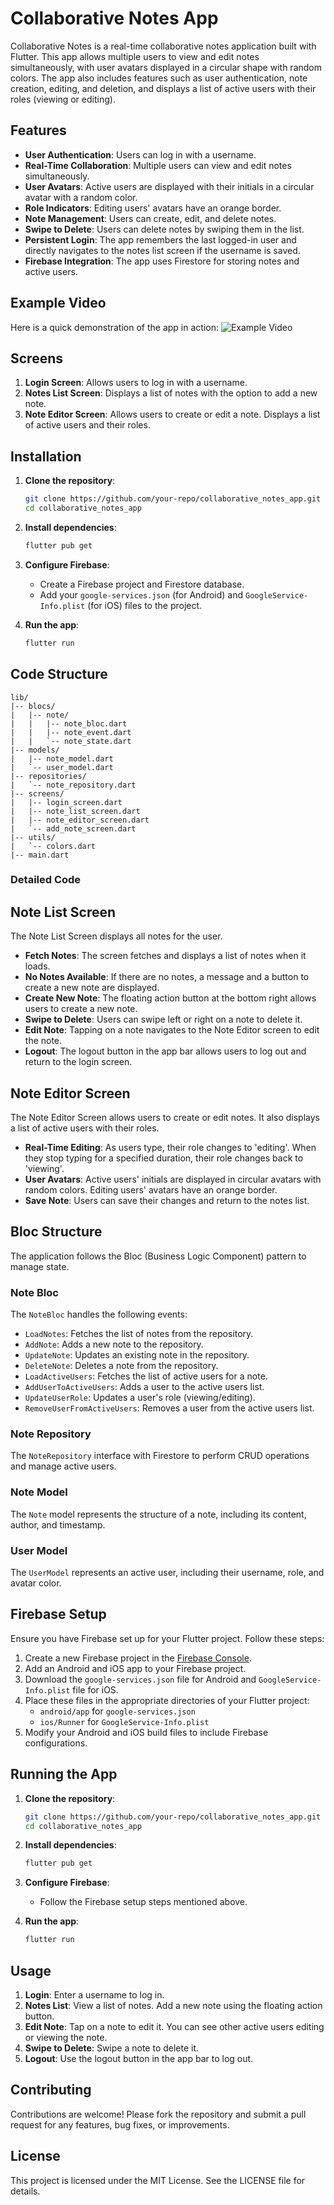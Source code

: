 # Collaborative Notes App

Collaborative Notes is a real-time collaborative notes application built with Flutter. This app allows multiple users to view and edit notes simultaneously, with user avatars displayed in a circular shape with random colors. The app also includes features such as user authentication, note creation, editing, and deletion, and displays a list of active users with their roles (viewing or editing).

## Features

- **User Authentication**: Users can log in with a username.
- **Real-Time Collaboration**: Multiple users can view and edit notes simultaneously.
- **User Avatars**: Active users are displayed with their initials in a circular avatar with a random color.
- **Role Indicators**: Editing users' avatars have an orange border.
- **Note Management**: Users can create, edit, and delete notes.
- **Swipe to Delete**: Users can delete notes by swiping them in the list.
- **Persistent Login**: The app remembers the last logged-in user and directly navigates to the notes list screen if the username is saved.
- **Firebase Integration**: The app uses Firestore for storing notes and active users.

## Example Video

Here is a quick demonstration of the app in action:
![Example Video](https://drive.google.com/uc?id=1um2DNtrMLlH_vFrozU5ImOFQt0qpv2Yz)

## Screens

1. **Login Screen**: Allows users to log in with a username.
2. **Notes List Screen**: Displays a list of notes with the option to add a new note.
3. **Note Editor Screen**: Allows users to create or edit a note. Displays a list of active users and their roles.

## Installation

1. **Clone the repository**:
    ```sh
    git clone https://github.com/your-repo/collaborative_notes_app.git
    cd collaborative_notes_app
    ```

2. **Install dependencies**:
    ```sh
    flutter pub get
    ```

3. **Configure Firebase**:
    - Create a Firebase project and Firestore database.
    - Add your `google-services.json` (for Android) and `GoogleService-Info.plist` (for iOS) files to the project.

4. **Run the app**:
    ```sh
    flutter run
    ```

## Code Structure

```plaintext
lib/
|-- blocs/
|   |-- note/
|   |   |-- note_bloc.dart
|   |   |-- note_event.dart
|   |   `-- note_state.dart
|-- models/
|   |-- note_model.dart
|   `-- user_model.dart
|-- repositories/
|   `-- note_repository.dart
|-- screens/
|   |-- login_screen.dart
|   |-- note_list_screen.dart
|   |-- note_editor_screen.dart
|   `-- add_note_screen.dart
|-- utils/
|   `-- colors.dart
|-- main.dart
```

### Detailed Code

## Note List Screen

The Note List Screen displays all notes for the user.

- **Fetch Notes**: The screen fetches and displays a list of notes when it loads.
- **No Notes Available**: If there are no notes, a message and a button to create a new note are displayed.
- **Create New Note**: The floating action button at the bottom right allows users to create a new note.
- **Swipe to Delete**: Users can swipe left or right on a note to delete it.
- **Edit Note**: Tapping on a note navigates to the Note Editor screen to edit the note.
- **Logout**: The logout button in the app bar allows users to log out and return to the login screen.

## Note Editor Screen

The Note Editor Screen allows users to create or edit notes. It also displays a list of active users with their roles.

- **Real-Time Editing**: As users type, their role changes to 'editing'. When they stop typing for a specified duration, their role changes back to 'viewing'.
- **User Avatars**: Active users' initials are displayed in circular avatars with random colors. Editing users' avatars have an orange border.
- **Save Note**: Users can save their changes and return to the notes list.

## Bloc Structure

The application follows the Bloc (Business Logic Component) pattern to manage state.

### Note Bloc

The `NoteBloc` handles the following events:
- `LoadNotes`: Fetches the list of notes from the repository.
- `AddNote`: Adds a new note to the repository.
- `UpdateNote`: Updates an existing note in the repository.
- `DeleteNote`: Deletes a note from the repository.
- `LoadActiveUsers`: Fetches the list of active users for a note.
- `AddUserToActiveUsers`: Adds a user to the active users list.
- `UpdateUserRole`: Updates a user's role (viewing/editing).
- `RemoveUserFromActiveUsers`: Removes a user from the active users list.

### Note Repository

The `NoteRepository` interface with Firestore to perform CRUD operations and manage active users.

### Note Model

The `Note` model represents the structure of a note, including its content, author, and timestamp.

### User Model

The `UserModel` represents an active user, including their username, role, and avatar color.

## Firebase Setup

Ensure you have Firebase set up for your Flutter project. Follow these steps:

1. Create a new Firebase project in the [Firebase Console](https://console.firebase.google.com/).
2. Add an Android and iOS app to your Firebase project.
3. Download the `google-services.json` file for Android and `GoogleService-Info.plist` file for iOS.
4. Place these files in the appropriate directories of your Flutter project:
    - `android/app` for `google-services.json`
    - `ios/Runner` for `GoogleService-Info.plist`
5. Modify your Android and iOS build files to include Firebase configurations.

## Running the App

1. **Clone the repository**:
    ```sh
    git clone https://github.com/your-repo/collaborative_notes_app.git
    cd collaborative_notes_app
    ```

2. **Install dependencies**:
    ```sh
    flutter pub get
    ```

3. **Configure Firebase**:
    - Follow the Firebase setup steps mentioned above.

4. **Run the app**:
    ```sh
    flutter run
    ```

## Usage

1. **Login**: Enter a username to log in.
2. **Notes List**: View a list of notes. Add a new note using the floating action button.
3. **Edit Note**: Tap on a note to edit it. You can see other active users editing or viewing the note.
4. **Swipe to Delete**: Swipe a note to delete it.
5. **Logout**: Use the logout button in the app bar to log out.

## Contributing

Contributions are welcome! Please fork the repository and submit a pull request for any features, bug fixes, or improvements.

## License

This project is licensed under the MIT License. See the LICENSE file for details.


